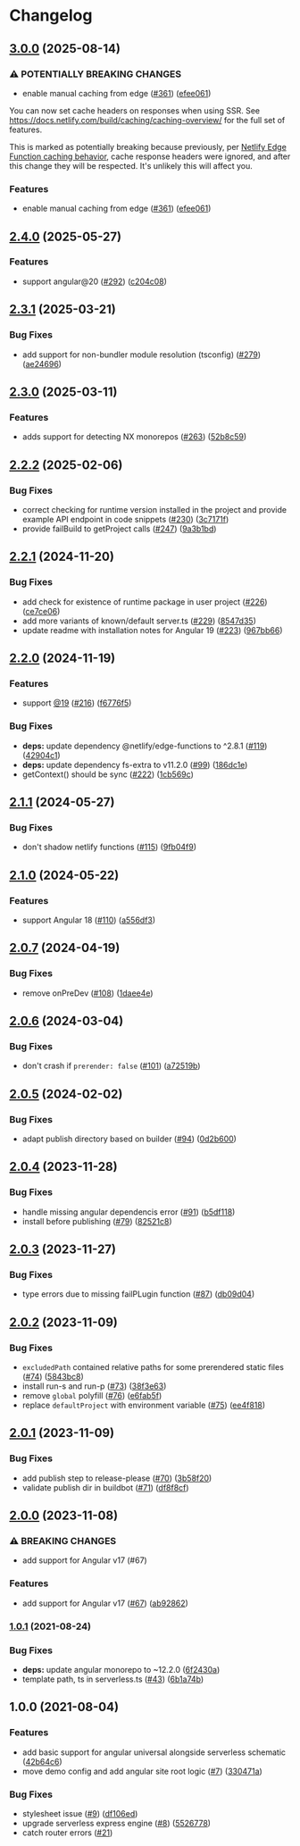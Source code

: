 # Changelog

## [3.0.0](https://github.com/netlify/angular-runtime/compare/v2.4.0...v3.0.0) (2025-08-14)


### ⚠ POTENTIALLY BREAKING CHANGES

* enable manual caching from edge ([#361](https://github.com/netlify/angular-runtime/issues/361)) ([efee061](https://github.com/netlify/angular-runtime/commit/efee061db0dd74d4e1c6afb506d7d7ec0cb61916))

You can now set cache headers on responses when using SSR. See https://docs.netlify.com/build/caching/caching-overview/ for the full set of features.

This is marked as potentially breaking because previously, per [Netlify Edge Function caching behavior](https://docs.netlify.com/build/edge-functions/optional-configuration/#response-caching), cache response headers were ignored, and after this change they will be respected. It's unlikely this will affect you.

### Features

* enable manual caching from edge ([#361](https://github.com/netlify/angular-runtime/issues/361)) ([efee061](https://github.com/netlify/angular-runtime/commit/efee061db0dd74d4e1c6afb506d7d7ec0cb61916))

## [2.4.0](https://github.com/netlify/angular-runtime/compare/v2.3.1...v2.4.0) (2025-05-27)


### Features

* support angular@20 ([#292](https://github.com/netlify/angular-runtime/issues/292)) ([c204c08](https://github.com/netlify/angular-runtime/commit/c204c089799a8de1e0acd2b144545603f1037264))

## [2.3.1](https://github.com/netlify/angular-runtime/compare/v2.3.0...v2.3.1) (2025-03-21)


### Bug Fixes

* add support for non-bundler module resolution (tsconfig) ([#279](https://github.com/netlify/angular-runtime/issues/279)) ([ae24696](https://github.com/netlify/angular-runtime/commit/ae2469643e2a742f66a2f9a7d72d0473b5091293))

## [2.3.0](https://github.com/netlify/angular-runtime/compare/v2.2.2...v2.3.0) (2025-03-11)


### Features

* adds support for detecting NX monorepos ([#263](https://github.com/netlify/angular-runtime/issues/263)) ([52b8c59](https://github.com/netlify/angular-runtime/commit/52b8c599339e88a01d23818371c88e22ac263d52))

## [2.2.2](https://github.com/netlify/angular-runtime/compare/v2.2.1...v2.2.2) (2025-02-06)


### Bug Fixes

* correct checking for runtime version installed in the project and provide example API endpoint in code snippets ([#230](https://github.com/netlify/angular-runtime/issues/230)) ([3c7171f](https://github.com/netlify/angular-runtime/commit/3c7171f537db346e8f95f49a69cc7552e6d24d20))
* provide failBuild to getProject calls ([#247](https://github.com/netlify/angular-runtime/issues/247)) ([9a3b1bd](https://github.com/netlify/angular-runtime/commit/9a3b1bdb7b07001d13a8781b0a3fd85c8651f867))

## [2.2.1](https://github.com/netlify/angular-runtime/compare/v2.2.0...v2.2.1) (2024-11-20)


### Bug Fixes

* add check for existence of runtime package in user project ([#226](https://github.com/netlify/angular-runtime/issues/226)) ([ce7ce06](https://github.com/netlify/angular-runtime/commit/ce7ce0604c9b302c51ce34ae690cf16e28eb9c27))
* add more variants of known/default server.ts ([#229](https://github.com/netlify/angular-runtime/issues/229)) ([8547d35](https://github.com/netlify/angular-runtime/commit/8547d359b3344b530f1ac27547520665ef63429b))
* update readme with installation notes for Angular 19 ([#223](https://github.com/netlify/angular-runtime/issues/223)) ([967bb66](https://github.com/netlify/angular-runtime/commit/967bb66a8190808c97c08c2dbaa702110bc962b5))

## [2.2.0](https://github.com/netlify/angular-runtime/compare/v2.1.1...v2.2.0) (2024-11-19)


### Features

* support [@19](https://github.com/19) ([#216](https://github.com/netlify/angular-runtime/issues/216)) ([f6776f5](https://github.com/netlify/angular-runtime/commit/f6776f5e532e8f61cc7a7cabd149f292d6db092f))


### Bug Fixes

* **deps:** update dependency @netlify/edge-functions to ^2.8.1 ([#119](https://github.com/netlify/angular-runtime/issues/119)) ([42904c1](https://github.com/netlify/angular-runtime/commit/42904c139c706094205dc21a84b290c3204aad13))
* **deps:** update dependency fs-extra to v11.2.0 ([#99](https://github.com/netlify/angular-runtime/issues/99)) ([186dc1e](https://github.com/netlify/angular-runtime/commit/186dc1ea3d2f2e5b379fbec2f76f7cdd77219155))
* getContext() should be sync ([#222](https://github.com/netlify/angular-runtime/issues/222)) ([1cb569c](https://github.com/netlify/angular-runtime/commit/1cb569c638a3638dfba199fb7328bda7670a8766))

## [2.1.1](https://github.com/netlify/angular-runtime/compare/v2.1.0...v2.1.1) (2024-05-27)


### Bug Fixes

* don't shadow netlify functions ([#115](https://github.com/netlify/angular-runtime/issues/115)) ([9fb04f9](https://github.com/netlify/angular-runtime/commit/9fb04f95dae41e4ea8ca264f4a53334128758626))

## [2.1.0](https://github.com/netlify/angular-runtime/compare/v2.0.7...v2.1.0) (2024-05-22)


### Features

* support Angular 18 ([#110](https://github.com/netlify/angular-runtime/issues/110)) ([a556df3](https://github.com/netlify/angular-runtime/commit/a556df3f3b987e35a1cf0d9935d1ea4c106897fe))

## [2.0.7](https://github.com/netlify/angular-runtime/compare/v2.0.6...v2.0.7) (2024-04-19)


### Bug Fixes

* remove onPreDev ([#108](https://github.com/netlify/angular-runtime/issues/108)) ([1daee4e](https://github.com/netlify/angular-runtime/commit/1daee4e282bcec32b37f451e0d96f8589a7c2c77))

## [2.0.6](https://github.com/netlify/angular-runtime/compare/v2.0.5...v2.0.6) (2024-03-04)


### Bug Fixes

* don't crash if `prerender: false` ([#101](https://github.com/netlify/angular-runtime/issues/101)) ([a72519b](https://github.com/netlify/angular-runtime/commit/a72519b8e931198f014e82c75f50cf2840444485))

## [2.0.5](https://github.com/netlify/angular-runtime/compare/v2.0.4...v2.0.5) (2024-02-02)


### Bug Fixes

* adapt publish directory based on builder ([#94](https://github.com/netlify/angular-runtime/issues/94)) ([0d2b600](https://github.com/netlify/angular-runtime/commit/0d2b6004dc05c974d0515a10dd47acc3af86ea6b))

## [2.0.4](https://github.com/netlify/angular-runtime/compare/v2.0.3...v2.0.4) (2023-11-28)


### Bug Fixes

* handle missing angular dependencis error ([#91](https://github.com/netlify/angular-runtime/issues/91)) ([b5df118](https://github.com/netlify/angular-runtime/commit/b5df11821c91c75f6a4606df5656cca6fe607e7c))
* install before publishing ([#79](https://github.com/netlify/angular-runtime/issues/79)) ([82521c8](https://github.com/netlify/angular-runtime/commit/82521c837e4aa498caa986f2b991eb2d4965d122))

## [2.0.3](https://github.com/netlify/angular-runtime/compare/v2.0.2...v2.0.3) (2023-11-27)


### Bug Fixes

* type errors due to missing failPLugin function ([#87](https://github.com/netlify/angular-runtime/issues/87)) ([db09d04](https://github.com/netlify/angular-runtime/commit/db09d04fe39576a9cd33c782f299ee287e7b2910))

## [2.0.2](https://github.com/netlify/angular-runtime/compare/v2.0.1...v2.0.2) (2023-11-09)


### Bug Fixes

* `excludedPath` contained relative paths for some prerendered static files ([#74](https://github.com/netlify/angular-runtime/issues/74)) ([5843bc8](https://github.com/netlify/angular-runtime/commit/5843bc8b89f130200899d34b3184f4072c1f5fdb))
* install run-s and run-p ([#73](https://github.com/netlify/angular-runtime/issues/73)) ([38f3e63](https://github.com/netlify/angular-runtime/commit/38f3e63741332b57cd8926c139ba1ad0ec68dbeb))
* remove `global` polyfill ([#76](https://github.com/netlify/angular-runtime/issues/76)) ([e6fab5f](https://github.com/netlify/angular-runtime/commit/e6fab5f9d29f93c26ee3d781311aa5ffe6d69fe4))
* replace `defaultProject` with environment variable ([#75](https://github.com/netlify/angular-runtime/issues/75)) ([ee4f818](https://github.com/netlify/angular-runtime/commit/ee4f81819f1b3b92c863bbcad133c9755bf4c8d0))

## [2.0.1](https://github.com/netlify/angular-runtime/compare/v2.0.0...v2.0.1) (2023-11-09)


### Bug Fixes

* add publish step to release-please ([#70](https://github.com/netlify/angular-runtime/issues/70)) ([3b58f20](https://github.com/netlify/angular-runtime/commit/3b58f2099df950aac8fdc8a3fefa89765041a85b))
* validate publish dir in buildbot ([#71](https://github.com/netlify/angular-runtime/issues/71)) ([df8f8cf](https://github.com/netlify/angular-runtime/commit/df8f8cffd95acb36e905ce01d2701cff23dbdffc))

## [2.0.0](https://www.github.com/netlify/angular-runtime/compare/v1.0.1...v2.0.0) (2023-11-08)


### ⚠ BREAKING CHANGES

* add support for Angular v17 (#67)

### Features

* add support for Angular v17 ([#67](https://www.github.com/netlify/angular-runtime/issues/67)) ([ab92862](https://www.github.com/netlify/angular-runtime/commit/ab92862aedc2b3ac8639f8da4968158b65871597))

### [1.0.1](https://www.github.com/netlify/netlify-plugin-angular-universal/compare/v1.0.0...v1.0.1) (2021-08-24)


### Bug Fixes

* **deps:** update angular monorepo to ~12.2.0 ([6f2430a](https://www.github.com/netlify/netlify-plugin-angular-universal/commit/6f2430a060dd7b7abb823303a36cbb45a286752b))
* template path, ts in serverless.ts ([#43](https://www.github.com/netlify/netlify-plugin-angular-universal/issues/43)) ([6b1a74b](https://www.github.com/netlify/netlify-plugin-angular-universal/commit/6b1a74be64c1c9768bbe60c7e718f1d91a9e7b03))

## 1.0.0 (2021-08-04)


### Features

* add basic support for angular universal alongside serverless schematic ([42b64c6](https://www.github.com/netlify/netlify-plugin-angular-universal/commit/42b64c6f3b8f36b0fb44d81094499d1015017b02))
* move demo config and add angular site root logic ([#7](https://www.github.com/netlify/netlify-plugin-angular-universal/issues/7)) ([330471a](https://www.github.com/netlify/netlify-plugin-angular-universal/commit/330471ad1dbbdd61ad91d2edd9a196f697907fdf))


### Bug Fixes

* stylesheet issue ([#9](https://www.github.com/netlify/netlify-plugin-angular-universal/issues/9)) ([df106ed](https://www.github.com/netlify/netlify-plugin-angular-universal/commit/df106ed511c7a98c353dbf4acb24b276dcbb0eb1))
* upgrade serverless express engine ([#8](https://www.github.com/netlify/netlify-plugin-angular-universal/issues/8)) ([5526778](https://www.github.com/netlify/netlify-plugin-angular-universal/commit/552677866346b3026e9bcfab1488b16575d972f0))
* catch router errors ([#21](https://github.com/netlify/netlify-plugin-angular-universal/pull/21))
